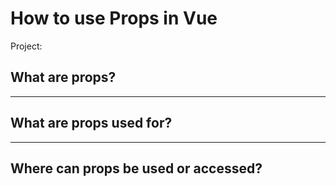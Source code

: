 # How to use Props in Vue


Project: 

## What are props?



---

## What are props used for?



---

## Where can props be used or accessed?

